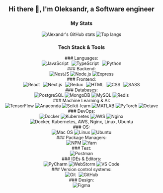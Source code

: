 <h2 align="center">Hi there 👋, I'm Oleksandr, a Software engineer</h2>

<h3 align="center">My Stats</h3>
<div align="center">
<img alt="Alexandr's GitHub stats" src="https://github-readme-stats.vercel.app/api?username=seemyoon&show_icons=true&theme=transparent"/>
<img alt="Top langs" src="https://github-readme-stats.vercel.app/api/top-langs/?username=seemyoon&layout=compact&&langs_count=8&theme=transparent"/>
</div>

<h3 align="center">Tech Stack & Tools</h3>
<div align="center">
  ### Languages:
<div>
    <img src="https://skillicons.dev/icons?i=js" hspace="3" title="JavaScript"/>
    <img src="https://skillicons.dev/icons?i=ts" hspace="3" title="TypeScript"/>
    <img src="https://skillicons.dev/icons?i=py" hspace="3" title="Python"/>
</div>
  ### Backend:
<div>
    <img src="https://skillicons.dev/icons?i=nestjs" title="NestJS"/>
    <img src="https://skillicons.dev/icons?i=nodejs" title="Node.js"/>
    <img src="https://skillicons.dev/icons?i=express" title="Express"/>
</div>
    ### Frontend:
<div>
    <img src="https://skillicons.dev/icons?i=react" hspace="3" title="React"/>
    <img src="https://skillicons.dev/icons?i=nextjs" hspace="3" title="Next.js"/>
    <img src="https://skillicons.dev/icons?i=redux" hspace="3" title="Redux"/>
    <img src="https://skillicons.dev/icons?i=html" hspace="3" title="HTML"/>
    <img src="https://skillicons.dev/icons?i=css" hspace="3" title="CSS"/>
    <img src="https://skillicons.dev/icons?i=sass" hspace="3" title="SASS"/>
</div>
    ### Databases:
<div>
    <img src="https://skillicons.dev/icons?i=postgres" title="PostgreSQL"/>
    <img src="https://skillicons.dev/icons?i=mongodb" title="MongoDB"/>
    <img src="https://skillicons.dev/icons?i=mysql" title="MySQL"/>
    <img src="https://skillicons.dev/icons?i=redis" title="Redis"/>
</div>
    ### Machine Learning & AI:
<div>
      <img src="https://skillicons.dev/icons?i=tensorflow" title="TensorFlow"/>
      <img src="https://skillicons.dev/icons?i=anaconda" title="Anaconda"/>
      <img src="https://skillicons.dev/icons?i=sklearn" title="Scikit-learn"/>
      <img src="https://skillicons.dev/icons?i=matlab" title="MATLAB"/>
      <img src="https://skillicons.dev/icons?i=pytorch" title="PyTorch"/>
      <img src="https://skillicons.dev/icons?i=octave" title="Octave"/>
</div>
  ### DevOps:
<div>
      <img src="https://skillicons.dev/icons?i=docker" title="Docker"/>
      <img src="https://skillicons.dev/icons?i=kubernetes" title="Kubernetes"/>
      <img src="https://skillicons.dev/icons?i=aws" title="AWS"/>
      <img src="https://skillicons.dev/icons?i=nginx" title="Nginx"/>
  <img src="https://skillicons.dev/icons?i=docker,kubernetes,aws,nginx,linux,ubuntu" title="Docker, Kubernetes, AWS, Nginx, Linux, Ubuntu"/>
</div>
  ### OS:
<div>
      <img src="https://skillicons.dev/icons?i=apple" title="Mac OS"/>
      <img src="https://skillicons.dev/icons?i=linux" title="Linux"/>
      <img src="https://skillicons.dev/icons?i=ubuntu" title="Ubuntu"/>
</div>
### Package Managers:
<div>
      <img src="https://skillicons.dev/icons?i=npm" title="NPM"/>
      <img src="https://skillicons.dev/icons?i=yarn" title="Yarn"/>
</div>
    ### Test:
<div>
  <img src="https://skillicons.dev/icons?i=postman" title="Postman"/>
</div>
  ### IDEs & Editors:
<div>
      <img src="https://skillicons.dev/icons?i=pycharm" title="PyCharm"/>
      <img src="https://skillicons.dev/icons?i=webstorm" title="WebStorm"/>
      <img src="https://skillicons.dev/icons?i=vscode" title="VS Code"/>
</div>
  ### Version control systems:
<div>
      <img src="https://skillicons.dev/icons?i=git" hspace="3" title="Git"/>
      <img src="https://skillicons.dev/icons?i=github" hspace="3" title="GitHub"/>
</div>
  ### Design:
<div>
      <img src="https://skillicons.dev/icons?i=figma" title="Figma"/>
</div>
  </div>


